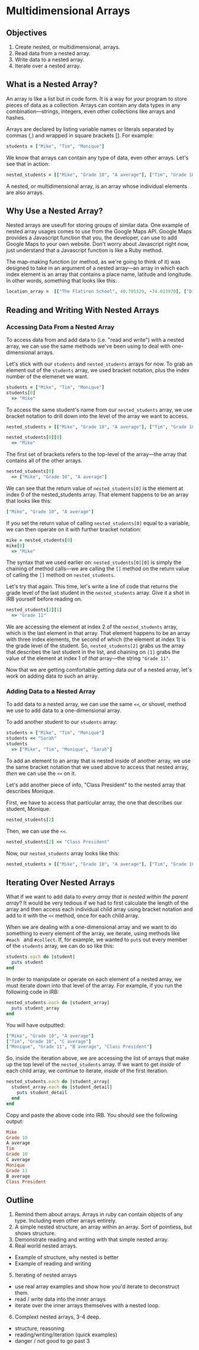 # Multidimensional Arrays 

## Objectives

1. Create nested, or multidimensional, arrays.
2. Read data from a nested array.
3. Write data to a nested array.
4. Iterate over a nested array.

## What is a Nested Array?

An array is like a list but in code form. It is a way for your program to store pieces of data as a collection. Arrays can contain any data types in any combination––strings, integers, even other collections like arrays and hashes. 

Arrays are declared by listing variable names or literals separated by commas (,) and wrapped in square brackets []. For example:

```ruby
students = ["Mike", "Tim", "Monique"]
```
We know that arrays can contain any type of data, even other arrays. Let's see that in action: 

```ruby
nested_students = [["Mike", "Grade 10", "A average"], ["Tim", "Grade 10", "C average"], ["Monique", "Grade 10", "B Average"]]
```
A nested, or multidimensional array, is an array whose individual elements are also arrays. 

## Why Use a Nested Array?

Nested arrays are useufl for storing groups of similar data. One example of nested array usages comes to use from the Google Maps API. Google Maps provides a Javascript function that you, the developer, can use to add Google Maps to your own website. Don't worry about Javascript right now, just understand that a Javascript function is like a Ruby method. 

The map-making function (or method, as we're going to think of it) was designed to take in an argument of a nested array––an array in which each index element is an array that contains a place name, latitude and longitude. In other words, something that looks like this:

```ruby
location_array =  [["The Flatiron School", 40.705329, -74.013970], ["Disney World", 28.385233, -81.563874]]
```
## Reading and Writing With Nested Arrays

### Accessing Data From a Nested Array

To access data from and add data to (i.e. "read and write") with a nested array, we can use the same methods we've been using to deal with one-dimensional arrays. 

Let's stick with our `students` and `nested_students` arrays for now. To grab an element out of the `students` array, we used bracket notation, plus the index number of the elemenet we want. 

```ruby
students = ["Mike", "Tim", "Monique"]
students[0]
  => "Mike"
``` 
To access the same student's name from our `nested_students` array, we use bracket notation to drill down into the level of the array we want to access.

```ruby
nested_students = [["Mike", "Grade 10", "A average"], ["Tim", "Grade 10", "C average"], ["Monique", "Grade 11", "B average"]

nested_students[0][0]
  => "Mike"
```
The first set of brackets refers to the top-level of the array––the array that contains all of the other arrays. 

```ruby
nested_students[0]
  => ["Mike", "Grade 10", "A average"]
```
We can see that the return value of `nested_students[0]` is the element at index 0 of the nested_students array. That element happens to be an array that looks like this:

```ruby
["Mike", "Grade 10", "A average"]
```

If you set the return value of calling `nested_students[0]` equal to a variable, we can then operate on it with further bracket notation:

```ruby
mike = nested_students[0]
mike[0]
  => "Mike"
```

The syntax that we used earlier on: `nested_students[0][0]` is simply the chaining of method calls––we are calling the `[]` method on the return value of calling the `[]` method on `nested_students`. 

Let's try that again. This time, let's write a line of code that returns the grade level of the last student in the `nested_students` array. Give it a shot in IRB yourself before reading on. 

```ruby
nested_students[2][1]
  => "Grade 11"
```

We are accessing the element at index 2 of the `nested_students` array, which is the last element in that array. That element happens to be an array with three index elements, the second of which (the element at index 1) is the grade level of the student. So, `nested_students[2]` grabs us the array that describes the last student in the list, and chaining on `[1]` grabs the value of the element at index 1 of *that* array––the string `"Grade 11"`.

Now that we are getting comfortable getting data *out* of a nested array, let's work on adding data *to* such an array. 

### Adding Data to a Nested Array 

To add data to a nested array, we can use the same `<<`, or shovel, method we use to add data to a one-dimensional array. 

To add another student to our `students` array:

```ruby
students = ["Mike", "Tim", "Monique"]
students << "Sarah"
students 
  => ["Mike", "Tim", "Monique", "Sarah"]
```

To add an element to an array that is nested inside of another array, we use the same bracket notation that we used above to access that nested array, *then* we can use the `<<` on it. 

Let's add another piece of info, "Class President" to the nested array that describes Monique. 

First, we have to access that particular array, the one that describes our student, Monique.

```ruby
nested_students[2]
```
Then, we can use the `<<`.

```ruby
nested_students[2] << "Class President"
```

Now, our `nested_students` array looks like this:

```ruby
nested_students = [["Mike", "Grade 10", "A average"], ["Tim", "Grade 10", "C average"], ["Monique", "Grade 11", "B average", "Class President"]]
```

## Iterating Over Nested Arrays

What if we want to add data to *every array that is nested within the parent array*? It would be very tedious if we had to first calculate the length of the array and then access each individual child array using bracket notation and add to it with the `<<` method, once for each child array. 

When we are dealing with a one-dimensional array and we want to do something to every element of the array, we iterate, using methods like `#each ` and `#collect`. If, for example, we wanted to `put`s out every member of the `students` array, we can do so like this:

```ruby
students.each do |student|
  puts student
end
```

In order to manipulate or operate on each element of a nested array, we must iterate down into that level of the array. For example, if you run the following code in IRB:

```ruby
nested_students.each do |student_array|
  puts student_array
end
```

You will have outputted:

```ruby
["Mike", "Grade 10", "A average"]
["Tim", "Grade 10", "C average"]
["Monique", "Grade 11", "B average", "Class President"]
```

So, inside the iteration above, we are accessing the list of arrays that make up the top level of the `nested_students` array. If we want to get *inside* of each child array, we continue to iterate, *inside* of the first iteration.

```ruby
nested_students.each do |student_array|
  student_array.each do |student_detail|
    puts student_detail
  end
end
```

Copy and paste the above code into IRB. You should see the following output:

```ruby
Mike
Grade 10
A average
Tim
Grade 10
C average
Monique
Grade 11
B average
Class President
```



## Outline

1. Remind them about arrays. Arrays in ruby can contain objects of any type. Including even other arrays entirely.
2. A simple nested structure, an array within an array. Sort of pointless, but shows structure.
3. Demonstrate reading and writing with that simple nested array.
4. Real world nested arrays.
  - Example of structure, why nested is better
  - Example of reading and writing

5. Iterating of nested arrays
  - use real array examples and show how you'd iterate to deconstruct them.
  - read / write data into the inner arrays
  - iterate over the inner arrays themselves with a nested loop.

6. Complext nested arrays, 3-4 deep.
  - structure, reasoning
  - reading/writing/iteration (quick examples)
  - danger / not good to go past 3